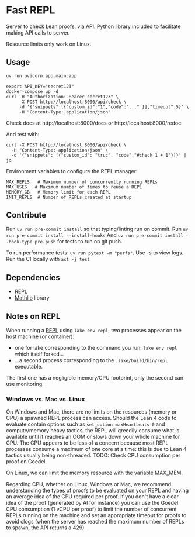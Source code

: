 # Fast REPL

Server to check Lean proofs, via API.
Python library included to facilitate making API calls to server.

Resource limits only work on Linux.

## Usage

```python
uv run uvicorn app.main:app
```

```
export API_KEY="secret123"
docker-compose up -d
curl -H "Authorization: Bearer secret123" \
     -X POST http://localhost:8000/api/check \
     -d '{"snippets":[{"custom_id":"1","code":"..." }],"timeout":5}' \
     -H "Content-Type: application/json"
```

Check docs at http://localhost:8000/docs or http://localhost:8000/redoc.

And test with:
```
curl -X POST http://localhost:8000/api/check \ 
  -H "Content-Type: application/json" \
  -d '{"snippets": [{"custom_id": "truc", "code":"#check 1 + 1"}]}' | jq
```

Environment variables to configure the REPL manager:

```
MAX_REPLS   # Maximum number of concurrently running REPLs
MAX_USES   # Maximum number of times to reuse a REPL
MEMORY_GB   # Memory limit for each REPL
INIT_REPLS  # Number of REPLs created at startup
```

## Contribute

Run `uv run pre-commit install` so that typing/linting run on commit.
Run `uv run pre-commit install --install-hooks`
And `uv run pre-commit install --hook-type pre-push` for tests to run on git push.

To run performance tests: `uv run pytest -m "perfs"`. Use -s to view logs.
Run the CI locally with `act -j test`

## Dependencies

- [REPL](https://github.com/leanprover-community/repl)
- [Mathlib](https://github.com/leanprover-community/mathlib4) library

## Notes on REPL

When running a [REPL](https://github.com/leanprover-community/repl) using `lake env repl`,
two processes appear on the host machine (or container):
- one for lake corresponding to the command you run: `lake env repl` which itself forked...
- ...a second process corresponding to the `.lake/build/bin/repl` executable.

The first one has a negligible memory/CPU footprint, only the second can use monitoring. 

### Windows vs. Mac vs. Linux

On Windows and Mac, there are no limits on the resources (memory or CPU) a spawned REPL
process can access. Should the Lean 4 code to evaluate contain options such as 
`set_option maxHeartbeats 0` and compute/memory heavy tactics, the REPL will greedily
consume what is available until it reaches an OOM or slows down your whole machine for CPU. 
The CPU appears to be less of a concern because most REPL processes consume a maximum of
one core at a time: this is due to Lean 4 tactics usually being non-threaded. 
TODO: Check CPU consumption per proof on Goedel.

On Linux, we can limit the memory resource with the variable MAX_MEM.

Regarding CPU, whether on Linux, Windows or Mac, we recommend understanding the types of proofs
to be evaluated on your REPL and having an average idea of the CPU required per proof. 
If you don't have a clear idea of the proof (generated by AI for instance) you can
use the Goedel CPU consumption (1 vCPU per proof) to limit the number of concurrent REPLs
running on the machine and set an appropriate timeout for proofs to avoid clogs (when the server
has reached the maximum number of REPLs to spawn, the API returns a 429). 
